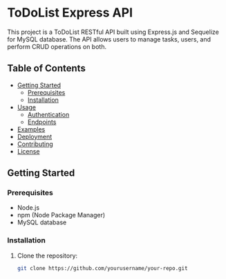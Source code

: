 # ToDoList Express API

This project is a ToDoList RESTful API built using Express.js and Sequelize for MySQL database. The API allows users to manage tasks, users, and perform CRUD operations on both.

## Table of Contents

- [Getting Started](#getting-started)
  - [Prerequisites](#prerequisites)
  - [Installation](#installation)
- [Usage](#usage)
  - [Authentication](#authentication)
  - [Endpoints](#endpoints)
- [Examples](#examples)
- [Deployment](#deployment)
- [Contributing](#contributing)
- [License](#license)

## Getting Started

### Prerequisites

- Node.js
- npm (Node Package Manager)
- MySQL database

### Installation

1. Clone the repository:

   ```bash
   git clone https://github.com/yourusername/your-repo.git
   ```
